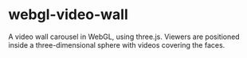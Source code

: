 webgl-video-wall
================

A video wall carousel in WebGL, using three.js. Viewers are positioned inside a three-dimensional sphere with videos covering the faces.
